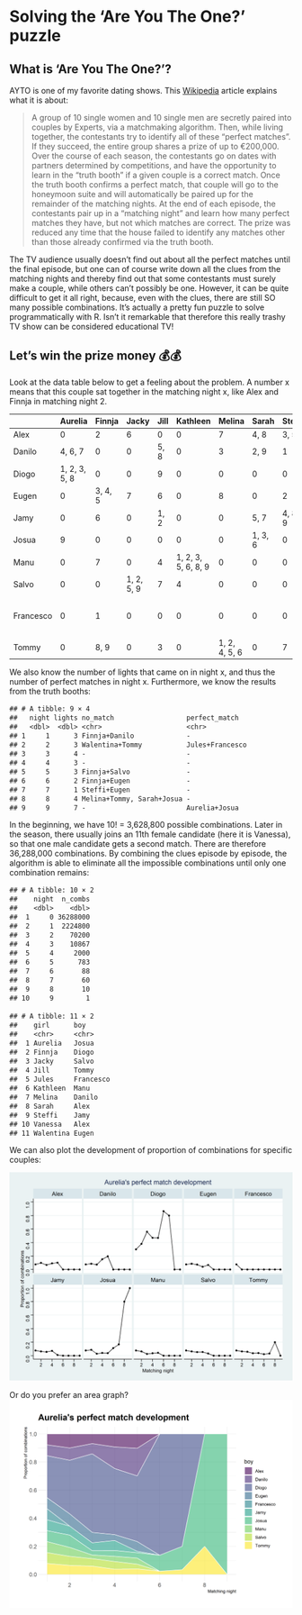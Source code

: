 Solving the ‘Are You The One?’ puzzle
================

## What is ‘Are You The One?’?

AYTO is one of my favorite dating shows. This
[Wikipedia](https://en.wikipedia.org/wiki/Are_You_the_One%3F_(German_TV_series))
article explains what it is about:

<blockquote>
A group of 10 single women and 10 single men are secretly paired into
couples by Experts, via a matchmaking algorithm. Then, while living
together, the contestants try to identify all of these “perfect
matches”. If they succeed, the entire group shares a prize of up to
€200,000. Over the course of each season, the contestants go on dates
with partners determined by competitions, and have the opportunity to
learn in the “truth booth” if a given couple is a correct match. Once
the truth booth confirms a perfect match, that couple will go to the
honeymoon suite and will automatically be paired up for the remainder of
the matching nights. At the end of each episode, the contestants pair up
in a “matching night” and learn how many perfect matches they have, but
not which matches are correct. The prize was reduced any time that the
house failed to identify any matches other than those already confirmed
via the truth booth.
</blockquote>

The TV audience usually doesn’t find out about all the perfect matches
until the final episode, but one can of course write down all the clues
from the matching nights and thereby find out that some contestants must
surely make a couple, while others can’t possibly be one. However, it
can be quite difficult to get it all right, because, even with the
clues, there are still SO many possible combinations. It’s actually a
pretty fun puzzle to solve programmatically with R. Isn’t it remarkable
that therefore this really trashy TV show can be considered educational
TV!

## Let’s win the prize money 💰💰

Look at the data table below to get a feeling about the problem. A
number x means that this couple sat together in the matching night x,
like Alex and Finnja in matching night 2.

|           | Aurelia       | Finnja  | Jacky      | Jill | Kathleen            | Melina        | Sarah   | Steffi  | Jules                  | Walentina  | Vanessa |
|-----------|:--------------|:--------|:-----------|:-----|:--------------------|:--------------|:--------|:--------|:-----------------------|:-----------|:--------|
| Alex      | 0             | 2       | 6          | 0    | 0                   | 7             | 4, 8    | 3, 5    | 1                      | 0          | 9       |
| Danilo    | 4, 6, 7       | 0       | 0          | 5, 8 | 0                   | 3             | 2, 9    | 1       | 0                      | 0          | 0       |
| Diogo     | 1, 2, 3, 5, 8 | 0       | 0          | 9    | 0                   | 0             | 0       | 0       | 0                      | 0          | 4, 6, 7 |
| Eugen     | 0             | 3, 4, 5 | 7          | 6    | 0                   | 8             | 0       | 2       | 0                      | 1, 9       | 0       |
| Jamy      | 0             | 6       | 0          | 1, 2 | 0                   | 0             | 5, 7    | 4, 8, 9 | 0                      | 0          | 3       |
| Josua     | 9             | 0       | 0          | 0    | 0                   | 0             | 1, 3, 6 | 0       | 0                      | 2, 4, 5, 7 | 8       |
| Manu      | 0             | 7       | 0          | 4    | 1, 2, 3, 5, 6, 8, 9 | 0             | 0       | 0       | 0                      | 0          | 0       |
| Salvo     | 0             | 0       | 1, 2, 5, 9 | 7    | 4                   | 0             | 0       | 0       | 0                      | 3, 6, 8    | 0       |
| Francesco | 0             | 1       | 0          | 0    | 0                   | 0             | 0       | 0       | 2, 3 ,4, 5, 6, 7, 8, 9 | 0          | 0       |
| Tommy     | 0             | 8, 9    | 0          | 3    | 0                   | 1, 2, 4, 5, 6 | 0       | 7       | 0                      | 0          | 0       |

We also know the number of lights that came on in night x, and thus the
number of perfect matches in night x. Furthermore, we know the results
from the truth booths:

    ## # A tibble: 9 × 4
    ##   night lights no_match                  perfect_match  
    ##   <dbl>  <dbl> <chr>                     <chr>          
    ## 1     1      3 Finnja+Danilo             -              
    ## 2     2      3 Walentina+Tommy           Jules+Francesco
    ## 3     3      4 -                         -              
    ## 4     4      3 -                         -              
    ## 5     5      3 Finnja+Salvo              -              
    ## 6     6      2 Finnja+Eugen              -              
    ## 7     7      1 Steffi+Eugen              -              
    ## 8     8      4 Melina+Tommy, Sarah+Josua -              
    ## 9     9      7 -                         Aurelia+Josua

In the beginning, we have 10! = 3,628,800 possible combinations. Later
in the season, there usually joins an 11th female candidate (here it is
Vanessa), so that one male candidate gets a second match. There are
therefore 36,288,000 combinations. By combining the clues episode by
episode, the algorithm is able to eliminate all the impossible
combinations until only one combination remains:

    ## # A tibble: 10 × 2
    ##    night  n_combs
    ##    <dbl>    <dbl>
    ##  1     0 36288000
    ##  2     1  2224800
    ##  3     2    70200
    ##  4     3    10867
    ##  5     4     2000
    ##  6     5      783
    ##  7     6       88
    ##  8     7       60
    ##  9     8       10
    ## 10     9        1

    ## # A tibble: 11 × 2
    ##    girl      boy      
    ##    <chr>     <chr>    
    ##  1 Aurelia   Josua    
    ##  2 Finnja    Diogo    
    ##  3 Jacky     Salvo    
    ##  4 Jill      Tommy    
    ##  5 Jules     Francesco
    ##  6 Kathleen  Manu     
    ##  7 Melina    Danilo   
    ##  8 Sarah     Alex     
    ##  9 Steffi    Jamy     
    ## 10 Vanessa   Alex     
    ## 11 Walentina Eugen

We can also plot the development of proportion of combinations for
specific couples:

![](graphics/aurelia_grid.png)<!-- -->

Or do you prefer an area graph? ![](graphics/aurelia_area.png)<!-- -->
